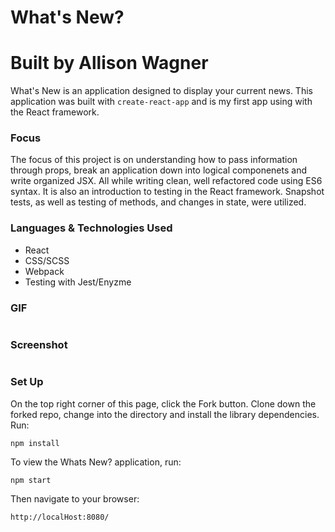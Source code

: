 # What's New?

# Built by Allison Wagner

What's New is an application designed to display your current news. This application was built with `create-react-app` and is my first app using with the React framework.

### Focus
The focus of this project is on understanding how to pass information through props, break an application down into logical componenets and write organized JSX. All while writing clean, well refactored code using ES6 syntax. It is also an introduction to testing in the React framework. Snapshot tests, as well as testing of methods, and changes in state, were utilized.

### Languages & Technologies Used

- React
- CSS/SCSS
- Webpack
- Testing with Jest/Enyzme 

### GIF
![]()

### Screenshot
![]()

### Set Up

On the top right corner of this page, click the Fork button. Clone down the forked repo, change into the directory and install the library dependencies. Run:

```
npm install
```

To view the Whats New? application, run:

```
npm start
```

Then navigate to your browser:

```
http://localHost:8080/
